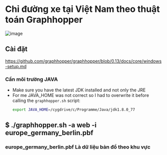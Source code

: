 # Chỉ đường xe tại Việt Nam theo thuật toán Graphhopper

![image](https://res.cloudinary.com/dsobei3hp/image/upload/v1609812681/GitHub/Untitled_nwywch.png)
##

## Cài đặt 
https://github.com/graphhopper/graphhopper/blob/0.13/docs/core/windows-setup.md
### Cần môi trường JAVA
 * Make sure you have the latest JDK installed and not only the JRE
 * For me JAVA_HOME was not correct so I had to overwrite it before calling
   the `graphhopper.sh` script:
   ```bash
   export JAVA_HOME=/cygdrive/c/Programme/Java/jdk1.8.0_77
   ```
##

###
$ ./graphhopper.sh -a web -i europe_germany_berlin.pbf
------------
### europe_germany_berlin.pbf Là dữ liệu bản đồ theo khu vực
